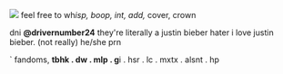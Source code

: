 ![](https://media.discordapp.net/attachments/1183522257566453833/1261243955568443423/paimon-s-paintings-set-30-12.png?ex=669e1df7&is=669ccc77&hm=c4197f34db1a1f36c076996d2ccff84cbf10e66c27d95d1b53730e5ee1cbdb15&=&format=webp&quality=lossless&width=240&height=240) feel free to wh*isp, boop, int, add,* cover, crown

 dni **@drivernumber24** they're literally a justin bieber hater i love justin bieber. (not really) he/she prn

` fandoms, **tbhk . dw . mlp . g**i . hsr . lc . mxtx . alsnt . hp
<!---
kaisenvv/kaisenvv is a ✨ special ✨ repository because its `README.md` (this file) appears on your GitHub profile.
You can click the Preview link to take a look at your changes.
--->
